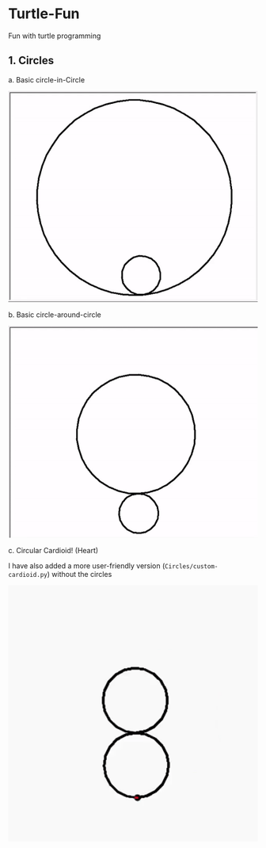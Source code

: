 # Turtle-Fun
Fun with turtle programming

## 1. Circles

a. Basic circle-in-Circle

![Basic Inner Circle](Circles/basic-inner.gif)

b. Basic circle-around-circle

![Basic Outer Circle](Circles/basic-outer.gif)

c. Circular Cardioid! (Heart)

I have also added a more user-friendly version (`Circles/custom-cardioid.py`) without the circles

![Cardioid](Circles/cardioid.gif)

